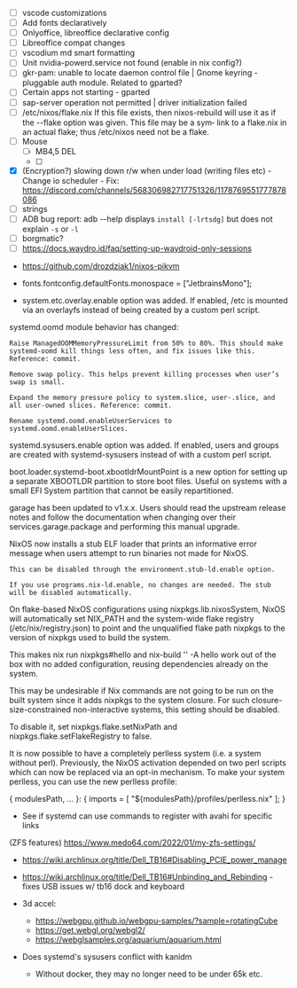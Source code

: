 - [ ] vscode customizations
- [ ] Add fonts declaratively
- [ ] Onlyoffice, libreoffice declarative config
- [ ] Libreoffice compat changes
- [ ] vscodium md smart formatting 
- [ ] Unit nvidia-powerd.service not found (enable in nix config?)
- [ ] gkr-pam: unable to locate daemon control file | Gnome keyring - pluggable auth module. Related to gparted?
- [ ] Certain apps not starting - gparted
- [ ] sap-server operation not permitted | driver initialization failed
- [ ] /etc/nixos/flake.nix
             If this file exists, then nixos-rebuild will use it as
             if the --flake option was given. This file may be a sym‐
             link to a flake.nix in an actual flake; thus /etc/nixos
             need not be a flake.
- [ ] Mouse
    - [ ] MB4,5 DEL
    - [ ] 
- [X] (Encryption?) slowing down r/w when under load (writing files etc)
        - Change io scheduler
        - Fix: https://discord.com/channels/568306982717751326/1178769551777878086
- [ ] strings
- [ ] ADB bug report: adb --help displays `install [-lrtsdg]` but does not explain `-s` or `-l`
- [ ] borgmatic?
- [ ] https://docs.waydro.id/faq/setting-up-waydroid-only-sessions
- https://github.com/drozdziak1/nixos-pikvm

- fonts.fontconfig.defaultFonts.monospace = ["JetbrainsMono"];

- system.etc.overlay.enable option was added. If enabled, /etc is mounted via an overlayfs instead of being created by a custom perl script.

systemd.oomd module behavior has changed:

    Raise ManagedOOMMemoryPressureLimit from 50% to 80%. This should make systemd-oomd kill things less often, and fix issues like this. Reference: commit.

    Remove swap policy. This helps prevent killing processes when user’s swap is small.

    Expand the memory pressure policy to system.slice, user-.slice, and all user-owned slices. Reference: commit.

    Rename systemd.oomd.enableUserServices to systemd.oomd.enableUserSlices.

systemd.sysusers.enable option was added. If enabled, users and groups are created with systemd-sysusers instead of with a custom perl script.


boot.loader.systemd-boot.xbootldrMountPoint is a new option for setting up a separate XBOOTLDR partition to store boot files. Useful on systems with a small EFI System partition that cannot be easily repartitioned.

garage has been updated to v1.x.x. Users should read the upstream release notes and follow the documentation when changing over their services.garage.package and performing this manual upgrade.

NixOS now installs a stub ELF loader that prints an informative error message when users attempt to run binaries not made for NixOS.

    This can be disabled through the environment.stub-ld.enable option.

    If you use programs.nix-ld.enable, no changes are needed. The stub will be disabled automatically.

On flake-based NixOS configurations using nixpkgs.lib.nixosSystem, NixOS will automatically set NIX_PATH and the system-wide flake registry (/etc/nix/registry.json) to point <nixpkgs> and the unqualified flake path nixpkgs to the version of nixpkgs used to build the system.

This makes nix run nixpkgs#hello and nix-build '<nixpkgs>' -A hello work out of the box with no added configuration, reusing dependencies already on the system.

This may be undesirable if Nix commands are not going to be run on the built system since it adds nixpkgs to the system closure. For such closure-size-constrained non-interactive systems, this setting should be disabled.

To disable it, set nixpkgs.flake.setNixPath and nixpkgs.flake.setFlakeRegistry to false.

It is now possible to have a completely perlless system (i.e. a system without perl). Previously, the NixOS activation depended on two perl scripts which can now be replaced via an opt-in mechanism. To make your system perlless, you can use the new perlless profile:

{ modulesPath, ... }: {
  imports = [ "${modulesPath}/profiles/perlless.nix" ];
}

- See if systemd can use commands to register with avahi for specific links 

(ZFS features)
https://www.medo64.com/2022/01/my-zfs-settings/


- https://wiki.archlinux.org/title/Dell_TB16#Disabling_PCIE_power_manage
- https://wiki.archlinux.org/title/Dell_TB16#Unbinding_and_Rebinding - fixes USB issues w/ tb16 dock and keyboard

- 3d accel: 
  - https://webgpu.github.io/webgpu-samples/?sample=rotatingCube
  - https://get.webgl.org/webgl2/
  - https://webglsamples.org/aquarium/aquarium.html

- Does systemd's sysusers conflict with kanidm
  - Without docker, they may no longer need to be under 65k etc.